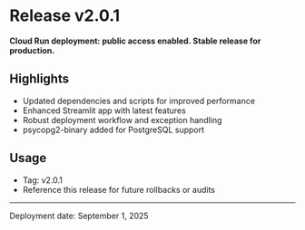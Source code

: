 # Release v2.0.1

**Cloud Run deployment: public access enabled. Stable release for production.**

## Highlights
- Updated dependencies and scripts for improved performance
- Enhanced Streamlit app with latest features
- Robust deployment workflow and exception handling
- psycopg2-binary added for PostgreSQL support

## Usage
- Tag: v2.0.1
- Reference this release for future rollbacks or audits

---
Deployment date: September 1, 2025
